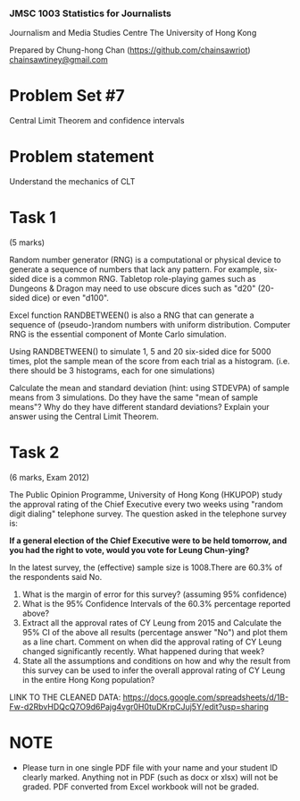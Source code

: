 ### JMSC 1003 Statistics for Journalists
Journalism and Media Studies Centre
The University of Hong Kong

Prepared by Chung-hong Chan (https://github.com/chainsawriot)  chainsawtiney@gmail.com

# Problem Set #7

Central Limit Theorem and confidence intervals

# Problem statement

Understand the mechanics of CLT

# Task 1

(5 marks)

Random number generator (RNG) is a computational or physical device to generate a sequence of numbers that lack any pattern. For example, six-sided dice is a common RNG. Tabletop role-playing games such as Dungeons & Dragon may need to use obscure dices such as "d20" (20-sided dice) or even "d100".

Excel function RANDBETWEEN() is also a RNG that can generate a sequence of (pseudo-)random numbers with uniform distribution. Computer RNG is the essential component of Monte Carlo simulation.

Using RANDBETWEEN() to simulate 1, 5 and 20 six-sided dice for 5000 times, plot the sample mean of the score from each trial as a histogram. (i.e. there should be 3 histograms, each for one simulations)

Calculate the mean and standard deviation (hint: using STDEVPA) of sample means from 3 simulations. Do they have the same "mean of sample means"? Why do they have different standard deviations? Explain your answer using the Central Limit Theorem.

# Task 2

(6 marks, Exam 2012)

The Public Opinion Programme, University of Hong Kong (HKUPOP) study the approval rating of the Chief Executive every two weeks using "random digit dialing" telephone survey. The question asked in the telephone survey is:

__If a general election of the Chief Executive were to be held tomorrow, and you had the right to vote, would you vote for Leung Chun-ying?__

In the latest survey, the (effective) sample size is 1008.There are 60.3% of the respondents said No.

1. What is the margin of error for this survey? (assuming 95% confidence)
2. What is the 95% Confidence Intervals of the 60.3% percentage reported above?
3. Extract all the approval rates of CY Leung from 2015 and Calculate the 95% CI of the above all results (percentage answer "No") and plot them as a line chart. Comment on when did the approval rating of CY Leung changed significantly recently. What happened during that week?
4. State all the assumptions and conditions on how and why the result from this survey can be used to infer the overall approval rating of CY Leung in the entire Hong Kong population?

LINK TO THE CLEANED DATA: https://docs.google.com/spreadsheets/d/1B-Fw-d2RbvHDQcQ7O9d6Pajg4vgr0H0tuDKrpCJuj5Y/edit?usp=sharing

# NOTE

* Please turn in one single PDF file with your name and your student ID clearly marked. Anything not in PDF (such as docx or xlsx) will not be graded. PDF converted from Excel workbook will not be graded.
